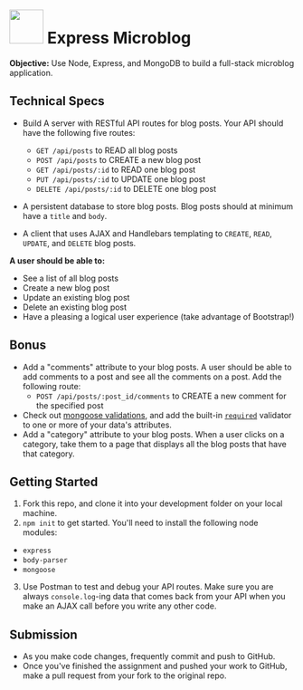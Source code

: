 # <img src="https://cloud.githubusercontent.com/assets/7833470/10899314/63829980-8188-11e5-8cdd-4ded5bcb6e36.png" height="60"> Express Microblog

**Objective:** Use Node, Express, and MongoDB to build a full-stack microblog application.

## Technical Specs

* Build A server with RESTful API routes for blog posts. Your API should have the following five routes:
  * `GET /api/posts` to READ all blog posts
  * `POST /api/posts` to CREATE a new blog post
  * `GET /api/posts/:id` to READ one blog post
  * `PUT /api/posts/:id` to UPDATE one blog post
  * `DELETE /api/posts/:id` to DELETE one blog post

* A persistent database to store blog posts. Blog posts should at minimum have a `title` and `body`.
* A client that uses AJAX and Handlebars templating to `CREATE`, `READ`, `UPDATE`, and `DELETE` blog posts.

**A user should be able to:**
  * See a list of all blog posts
  * Create a new blog post
  * Update an existing blog post
  * Delete an existing blog post
  * Have a pleasing a logical user experience (take advantage of Bootstrap!)

## Bonus

* Add a "comments" attribute to your blog posts.  A user should be able to add comments to a post and see all the comments on a post.  Add the following route:   
  * `POST /api/posts/:post_id/comments` to CREATE a new comment for the specified post   
* Check out [mongoose validations](http://mongoosejs.com/docs/validation), and add the built-in [`required`](http://mongoosejs.com/docs/api.html#schematype_SchemaType-required) validator to one or more of your data's attributes.  
* Add a "category" attribute to your blog posts. When a user clicks on a category, take them to a page that displays all the blog posts that have that category.  

## Getting Started

1. Fork this repo, and clone it into your development folder on your local machine.
2. `npm init` to get started. You'll need to install the following node modules:
  * `express`
  * `body-parser`
  * `mongoose`
3. Use Postman to test and debug your API routes. Make sure you are always `console.log`-ing data that comes back from your API when you make an AJAX call before you write any other code.

## Submission

* As you make code changes, frequently commit and push to GitHub.
* Once you've finished the assignment and pushed your work to GitHub, make a pull request from your fork to the original repo.
